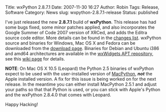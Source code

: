 Title: wxPython 2.8.7.1
Date: 2007-11-30 16:27
Author: Robin
Tags: Release, Software
Category: News
slug: wxpython-2.8.7.1-release
Status: published

I've just released the new **2.8.7.1** build of **wxPython**. This
release has had some bugs fixed, some minor patches applied, and also
incorporates the Google Summer of Code 2007 version of XRCed, and adds
the Editra source code editor. More details can be found in the [changes
list](http://wxpython.org/recentchanges.php). wxPython source and
binaries for Windows, Mac OS X and Fedora can be downloaded from the
[download page](http://wxpython.org/download.php). Binaries for Debian
and Ubuntu i386 and amd64 architectures are available in the [wxWidgets
APT repository](http://apt.wxwidgets.org/dists/), see this [wiki
page](http://wiki.wxpython.org/InstallingOnUbuntuOrDebian) for details.

**NOTE**: On Mac OS X 10.5 (Leopard) the Python 2.5 binaries of wxPython
expect to be used with the user-installed version of
[MacPython](http://python.org/download/), ***not*** the Apple installed
version. A fix for this issue is being worked on for the next release.
In the meantime you can either install MacPython 2.5.1 and adjust your
paths so that that Python is used, or you can stick with Apple's Python
and the wxPython 2.8.4.0 that comes with Leopard.

Happy Hacking!

